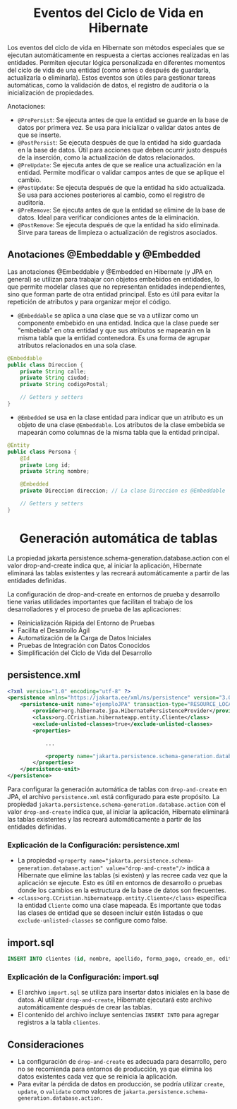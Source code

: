 <h1 align="center">Eventos del Ciclo de Vida en Hibernate</h1>
<p>Los eventos del ciclo de vida en Hibernate son métodos especiales que se ejecutan automáticamente en respuesta a ciertas acciones realizadas en las entidades. Permiten ejecutar lógica personalizada en diferentes momentos del ciclo de vida de una entidad (como antes o después de guardarla, actualizarla o eliminarla). Estos eventos son útiles para gestionar tareas automáticas, como la validación de datos, el registro de auditoría o la inicialización de propiedades.</p>
<p>Anotaciones:</p>

- `@PrePersist`: Se ejecuta antes de que la entidad se guarde en la base de datos por primera vez. Se usa para inicializar o validar datos antes de que se inserte.
- `@PostPersist`: Se ejecuta después de que la entidad ha sido guardada en la base de datos. Útil para acciones que deben ocurrir justo después de la inserción, como la actualización de datos relacionados.
- `@PreUpdate`: Se ejecuta antes de que se realice una actualización en la entidad. Permite modificar o validar campos antes de que se aplique el cambio.
- `@PostUpdate`: Se ejecuta después de que la entidad ha sido actualizada. Se usa para acciones posteriores al cambio, como el registro de auditoría.
- `@PreRemove`: Se ejecuta antes de que la entidad se elimine de la base de datos. Ideal para verificar condiciones antes de la eliminación.
- `@PostRemove`: Se ejecuta después de que la entidad ha sido eliminada. Sirve para tareas de limpieza o actualización de registros asociados.

<h2>Anotaciones @Embeddable y @Embedded</h2>
<p>Las anotaciones @Embeddable y @Embedded en Hibernate (y JPA en general) se utilizan para trabajar con objetos embebidos en entidades, lo que permite modelar clases que no representan entidades independientes, sino que forman parte de otra entidad principal. Esto es útil para evitar la repetición de atributos y para organizar mejor el código.</p>

- `@Embeddable`
se aplica a una clase que se va a utilizar como un componente embebido en una entidad. Indica que la clase puede ser "embebida" en otra entidad y que sus atributos se mapearán en la misma tabla que la entidad contenedora. Es una forma de agrupar atributos relacionados en una sola clase.

```java
@Embeddable
public class Direccion {
    private String calle;
    private String ciudad;
    private String codigoPostal;

    // Getters y setters
}
```

- `@Embedded`
se usa en la clase entidad para indicar que un atributo es un objeto de una clase `@Embeddable`. Los atributos de la clase embebida se mapearán como columnas de la misma tabla que la entidad principal.

```java
@Entity
public class Persona {
    @Id
    private Long id;
    private String nombre;

    @Embedded
    private Direccion direccion; // La clase Direccion es @Embeddable

    // Getters y setters
}
```

<h1 align="center">Generación automática de tablas </h1>
<p>La propiedad jakarta.persistence.schema-generation.database.action con el valor drop-and-create indica que, al iniciar la aplicación, Hibernate eliminará las tablas existentes y las recreará automáticamente a partir de las entidades definidas.</p>
<p>La configuración de drop-and-create en entornos de prueba y desarrollo tiene varias utilidades importantes que facilitan el trabajo de los desarrolladores y el proceso de prueba de las aplicaciones:</p>

- Reinicialización Rápida del Entorno de Pruebas
- Facilita el Desarrollo Ágil
- Automatización de la Carga de Datos Iniciales
- Pruebas de Integración con Datos Conocidos
- Simplificación del Ciclo de Vida del Desarrollo

<h2>persistence.xml</h2>

```xml
<?xml version="1.0" encoding="utf-8" ?>
<persistence xmlns="https://jakarta.ee/xml/ns/persistence" version="3.0">
    <persistence-unit name="ejemploJPA" transaction-type="RESOURCE_LOCAL">
        <provider>org.hibernate.jpa.HibernatePersistenceProvider</provider>
        <class>org.CCristian.hibernateapp.entity.Cliente</class>
        <exclude-unlisted-classes>true</exclude-unlisted-classes>
        <properties>

            ...

            <property name="jakarta.persistence.schema-generation.database.action" value="drop-and-create"/>
        </properties>
    </persistence-unit>
</persistence>
```

Para configurar la generación automática de tablas con `drop-and-create` en JPA, el archivo `persistence.xml` está configurado para este propósito. La propiedad `jakarta.persistence.schema-generation.database.action` con el valor `drop-and-create` indica que, al iniciar la aplicación, Hibernate eliminará las tablas existentes y las recreará automáticamente a partir de las entidades definidas.

<h3>Explicación de la Configuración: persistence.xml</h3>

- La propiedad `<property name="jakarta.persistence.schema-generation.database.action" value="drop-and-create"/>` indica a Hibernate que elimine las tablas (si existen) y las recree cada vez que la aplicación se ejecute. Esto es útil en entornos de desarrollo o pruebas donde los cambios en la estructura de la base de datos son frecuentes.
- `<class>org.CCristian.hibernateapp.entity.Cliente</class>` especifica la entidad `Cliente` como una clase mapeada. Es importante que todas las clases de entidad que se deseen incluir estén listadas o que `exclude-unlisted-classes` se configure como false.


<h2>import.sql</h2>

```sql
INSERT INTO clientes (id, nombre, apellido, forma_pago, creado_en, editado_en) VALUES (1,'Cristian','Cristaldo','debito',NULL,NULL), (2,'Andres','Guzman','debito',NULL,NULL), (3,'John','Doe','credito',NULL,NULL), (5,'Pepa','Doe','credito',NULL,NULL), (6,'Nilson','Orrego','paypal',NULL,NULL), (7,'Luna','Garcia','debito',NULL,NULL), (10,'John','Roe','paypal',NULL,NULL), (11,'Lou','Loe','paypal',NULL,NULL), (12,'Lalo','Mena','webpay','2024-10-21 15:42:01','2024-10-21 15:43:24'), (13,'Pia','Perez','paypal plus','2024-10-21 15:57:42','2024-10-21 15:59:02');
```

<h3>Explicación de la Configuración: import.sql</h3>

- El archivo `import.sql` se utiliza para insertar datos iniciales en la base de datos. Al utilizar `drop-and-create`, Hibernate ejecutará este archivo automáticamente después de crear las tablas.
- El contenido del archivo incluye sentencias `INSERT INTO` para agregar registros a la tabla `clientes`.

<h2>Consideraciones</h2>

- La configuración de `drop-and-create` es adecuada para desarrollo, pero no se recomienda para entornos de producción, ya que elimina los datos existentes cada vez que se reinicia la aplicación.
- Para evitar la pérdida de datos en producción, se podría utilizar `create`, `update`, o `validate` como valores de `jakarta.persistence.schema-generation.database.action.`
